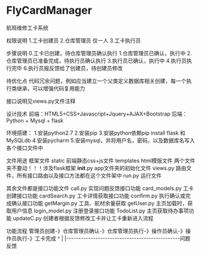 # FlyCardManager
航班维修工卡系统

权限说明
1.工卡创建员
2.仓库管理员  仅一人
3.工卡执行员

步骤说明
0.工卡已创建，待仓库管理员确认执行
1.仓库管理员已确认，执行中
2.仓库管理员已准备完成，待执行员确认执行
3.执行员已确认，执行中
4.执行员执行完毕
6.执行员报反馈给了创建员，待创建员修改


待优化点
代码冗余问题，例如应当建立一个父类定义数据库相关创建，每一个执行类继承，可以增强代码复用能力


接口说明见views.py文件注释

设计技术
前端：HTML5+CSS+Javascript+Jquery+AJAX+Bootstrap
后端：Python + Mysql + flask

环境搭建：
1.安装python2.7
2.安装pip
3.安装python依赖pip install flask 和 MySQLdb
4.安装pycharm
5.安装mysql，并将用户名，密码，以及数据库名写入各个接口文件中


文件用途
框架文件
static 前端静态css+js文件
templates html模版文件 两个文件夹不要动！！！涉及flask框架
__init__.py app文件夹的初始化文件
views.py 路由文件，所有接口路由以及接口方法都在这个文件架中
run.py 运行文件

其余文件都是接口功能文件
call.py 实现问题反馈接口功能
card_models.py 工卡创建接口功能
cardSearch.py 工卡详情获取接口功能
confirm.py 执行确认或完成确认接口功能
getMargin.py 工具、航材余量获取
getUser.py 主页加载时，获取用户信息
login_model.py 注册登录接口功能
TodoList.py 主页获取待办事项功能
updateC.py 创建者根据反馈修改工卡并让工卡重新进入流程

功能流程
管理员创建-》仓库管理员确认-》仓库管理员执行-》操作员确认-》操作员执行-》工卡完成
    ^                                                  |
    |-----------------------------------------------问题反馈